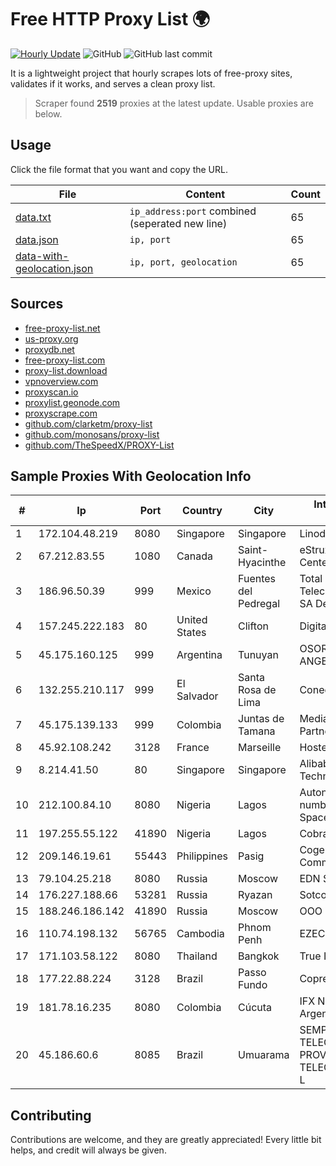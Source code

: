 
# Free HTTP Proxy List 🌍

[![Hourly Update](https://github.com/mertguvencli/http-proxy-list/actions/workflows/main.yml/badge.svg?branch=main)](https://github.com/mertguvencli/http-proxy-list/actions/workflows/main.yml)
![GitHub](https://img.shields.io/github/license/mertguvencli/http-proxy-list)
![GitHub last commit](https://img.shields.io/github/last-commit/mertguvencli/http-proxy-list)

It is a lightweight project that hourly scrapes lots of free-proxy sites, validates if it works, and serves a clean proxy list.


> Scraper found **2519** proxies at the latest update. Usable proxies are below.

## Usage

Click the file format that you want and copy the URL.


|File|Content|Count|
|----|-------|-----|
|[data.txt](https://raw.githubusercontent.com/mertguvencli/http-proxy-list/main/proxy-list/data.txt)|`ip_address:port` combined (seperated new line)|65|
|[data.json](https://raw.githubusercontent.com/mertguvencli/http-proxy-list/main/proxy-list/data.json)|`ip, port`|65|
|[data-with-geolocation.json](https://raw.githubusercontent.com/mertguvencli/http-proxy-list/main/proxy-list/data-with-geolocation.json)|`ip, port, geolocation`|65|

## Sources

* [free-proxy-list.net](https://free-proxy-list.net)
* [us-proxy.org](https://www.us-proxy.org)
* [proxydb.net](http://proxydb.net)
* [free-proxy-list.com](https://free-proxy-list.com/?page=&port=&type%5B%5D=http&type%5B%5D=https&up_time=0&search=Search)
* [proxy-list.download](https://www.proxy-list.download/HTTP)
* [vpnoverview.com](https://vpnoverview.com/privacy/anonymous-browsing/free-proxy-servers)
* [proxyscan.io](https://www.proxyscan.io)
* [proxylist.geonode.com](https://proxylist.geonode.com/api/proxy-list?limit=300&page=1&sort_by=lastChecked&sort_type=desc&protocols=http,https)
* [proxyscrape.com](https://api.proxyscrape.com/v2/?request=displayproxies&protocol=http&timeout=10000&country=all&ssl=all&anonymity=all)
* [github.com/clarketm/proxy-list](https://raw.githubusercontent.com/clarketm/proxy-list/master/proxy-list-raw.txt)
* [github.com/monosans/proxy-list](https://raw.githubusercontent.com/monosans/proxy-list/main/proxies/http.txt)
* [github.com/TheSpeedX/PROXY-List](https://raw.githubusercontent.com/TheSpeedX/PROXY-List/master/http.txt)


## Sample Proxies With Geolocation Info

|#|Ip|Port|Country|City|Internet Service Provider|
|-|--|----|-------|----|-------------------------|
|1|172.104.48.219|8080|Singapore|Singapore|Linode, LLC|
|2|67.212.83.55|1080|Canada|Saint-Hyacinthe|eStruxture Data Centers Inc.|
|3|186.96.50.39|999|Mexico|Fuentes del Pedregal|Total Play Telecomunicaciones SA De CV|
|4|157.245.222.183|80|United States|Clifton|DigitalOcean, LLC|
|5|45.175.160.125|999|Argentina|Tunuyan|OSORIO SERGIO ANGELINO(NETVDU).|
|6|132.255.210.117|999|El Salvador|Santa Rosa de Lima|Conective S.a. De C.V.|
|7|45.175.139.133|999|Colombia|Juntas de Tamana|Media Commerce Partners S.A|
|8|45.92.108.242|3128|France|Marseille|Hosteur SAS|
|9|8.214.41.50|80|Singapore|Singapore|Alibaba (US) Technology Co., Ltd.|
|10|212.100.84.10|8080|Nigeria|Lagos|Autonomous System number for Cyber Space|
|11|197.255.55.122|41890|Nigeria|Lagos|Cobranet Limited|
|12|209.146.19.61|55443|Philippines|Pasig|Cogent Communications|
|13|79.104.25.218|8080|Russia|Moscow|EDN SOVINTEL|
|14|176.227.188.66|53281|Russia|Ryazan|Sotcom|
|15|188.246.186.142|41890|Russia|Moscow|OOO WestCall Ltd|
|16|110.74.198.132|56765|Cambodia|Phnom Penh|EZECOM limited|
|17|171.103.58.122|8080|Thailand|Bangkok|True Internet Co., Ltd.|
|18|177.22.88.224|3128|Brazil|Passo Fundo|Coprel Telecom Ltda|
|19|181.78.16.235|8080|Colombia|Cúcuta|IFX Networks Argentina S.R.L|
|20|45.186.60.6|8085|Brazil|Umuarama|SEMPRENET TELECOM - PROVEDOR DE TELECOMUNICAÔÔES L|



## Contributing

Contributions are welcome, and they are greatly appreciated! Every
little bit helps, and credit will always be given.

